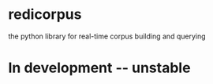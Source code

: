 redicorpus
==========
the python library for real-time corpus building and querying

# In development -- unstable
